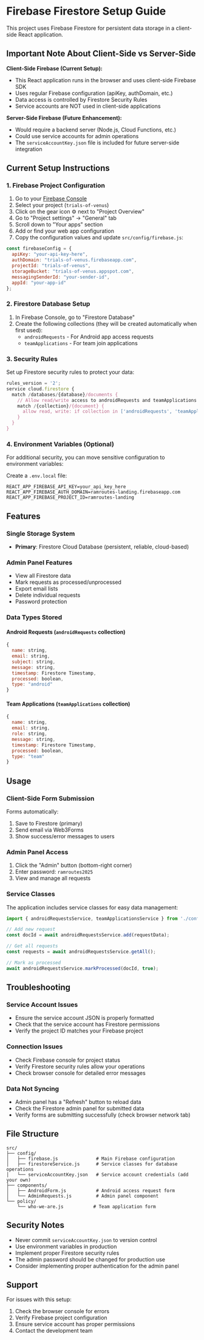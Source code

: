# Firebase Firestore Setup Guide

This project uses Firebase Firestore for persistent data storage in a client-side React application.

## Important Note About Client-Side vs Server-Side

**Client-Side Firebase (Current Setup):**
- This React application runs in the browser and uses client-side Firebase SDK
- Uses regular Firebase configuration (apiKey, authDomain, etc.)
- Data access is controlled by Firestore Security Rules
- Service accounts are NOT used in client-side applications

**Server-Side Firebase (Future Enhancement):**
- Would require a backend server (Node.js, Cloud Functions, etc.)
- Could use service accounts for admin operations
- The `serviceAccountKey.json` file is included for future server-side integration

## Current Setup Instructions

### 1. Firebase Project Configuration

1. Go to your [Firebase Console](https://console.firebase.google.com/)
2. Select your project (`trials-of-venus`)
3. Click on the gear icon ⚙️ next to "Project Overview"
4. Go to "Project settings" → "General" tab
5. Scroll down to "Your apps" section
6. Add or find your web app configuration
7. Copy the configuration values and update `src/config/firebase.js`:

```javascript
const firebaseConfig = {
  apiKey: "your-api-key-here",
  authDomain: "trials-of-venus.firebaseapp.com", 
  projectId: "trials-of-venus",
  storageBucket: "trials-of-venus.appspot.com",
  messagingSenderId: "your-sender-id",
  appId: "your-app-id"
};
```

### 2. Firestore Database Setup

1. In Firebase Console, go to "Firestore Database"
2. Create the following collections (they will be created automatically when first used):
   - `androidRequests` - For Android app access requests
   - `teamApplications` - For team join applications

### 3. Security Rules

Set up Firestore security rules to protect your data:

```javascript
rules_version = '2';
service cloud.firestore {
  match /databases/{database}/documents {
    // Allow read/write access to androidRequests and teamApplications
    match /{collection}/{document} {
      allow read, write: if collection in ['androidRequests', 'teamApplications'];
    }
  }
}
```

### 4. Environment Variables (Optional)

For additional security, you can move sensitive configuration to environment variables:

Create a `.env.local` file:
```
REACT_APP_FIREBASE_API_KEY=your_api_key_here
REACT_APP_FIREBASE_AUTH_DOMAIN=ramroutes-landing.firebaseapp.com
REACT_APP_FIREBASE_PROJECT_ID=ramroutes-landing
```

## Features

### Single Storage System
- **Primary**: Firestore Cloud Database (persistent, reliable, cloud-based)

### Admin Panel Features
- View all Firestore data
- Mark requests as processed/unprocessed
- Export email lists
- Delete individual requests
- Password protection

### Data Types Stored

#### Android Requests (`androidRequests` collection)
```javascript
{
  name: string,
  email: string,
  subject: string,
  message: string,
  timestamp: Firestore Timestamp,
  processed: boolean,
  type: "android"
}
```

#### Team Applications (`teamApplications` collection)  
```javascript
{
  name: string,
  email: string,
  role: string,
  message: string,
  timestamp: Firestore Timestamp,
  processed: boolean,
  type: "team"
}
```

## Usage

### Client-Side Form Submission
Forms automatically:
1. Save to Firestore (primary)
2. Send email via Web3Forms
3. Show success/error messages to users

### Admin Panel Access
1. Click the "Admin" button (bottom-right corner)
2. Enter password: `ramroutes2025`
3. View and manage all requests

### Service Classes
The application includes service classes for easy data management:

```javascript
import { androidRequestsService, teamApplicationsService } from './config/firestoreService';

// Add new request
const docId = await androidRequestsService.add(requestData);

// Get all requests
const requests = await androidRequestsService.getAll();

// Mark as processed
await androidRequestsService.markProcessed(docId, true);
```

## Troubleshooting

### Service Account Issues
- Ensure the service account JSON is properly formatted
- Check that the service account has Firestore permissions
- Verify the project ID matches your Firebase project

### Connection Issues
- Check Firebase console for project status
- Verify Firestore security rules allow your operations
- Check browser console for detailed error messages

### Data Not Syncing
- Admin panel has a "Refresh" button to reload data
- Check the Firestore admin panel for submitted data
- Verify forms are submitting successfully (check browser network tab)

## File Structure

```
src/
├── config/
│   ├── firebase.js              # Main Firebase configuration
│   ├── firestoreService.js      # Service classes for database operations
│   └── serviceAccountKey.json   # Service account credentials (add your own)
├── components/
│   ├── AndroidForm.js           # Android access request form
│   └── AdminRequests.js         # Admin panel component
└── policy/
    └── who-we-are.js           # Team application form
```

## Security Notes

- Never commit `serviceAccountKey.json` to version control
- Use environment variables in production
- Implement proper Firestore security rules
- The admin password should be changed for production use
- Consider implementing proper authentication for the admin panel

## Support

For issues with this setup:
1. Check the browser console for errors
2. Verify Firebase project configuration
3. Ensure service account has proper permissions
4. Contact the development team
